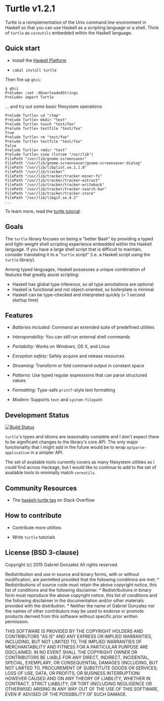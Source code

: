 # Turtle v1.2.1

Turtle is a reimplementation of the Unix command line environment in Haskell so
that you can use Haskell as a scripting language or a shell.  Think of `turtle`
as `coreutils` embedded within the Haskell language.

## Quick start

* Install the [Haskell Platform](http://www.haskell.org/platform/)

* `cabal install turtle`

Then fire up `ghci`:

```
$ ghci
Prelude> :set -XOverloadedStrings
Prelude> import Turtle
```

... and try out some basic filesystem operations:

```
Prelude Turtle> cd "/tmp"
Prelude Turtle> mkdir "test"
Prelude Turtle> touch "test/foo"
Prelude Turtle> testfile "test/foo"
True
Prelude Turtle> rm "test/foo"
Prelude Turtle> testfile "test/foo"
False
Prelude Turtle> rmdir "test"
Prelude Turtle> view (lstree "/usr/lib")
FilePath "/usr/lib/gnome-screensaver"
FilePath "/usr/lib/gnome-screensaver/gnome-screensaver-dialog"
FilePath "/usr/lib/libplist.so.1.1.8"
FilePath "/usr/lib/tracker"
FilePath "/usr/lib/tracker/tracker-miner-fs"
FilePath "/usr/lib/tracker/tracker-extract"
FilePath "/usr/lib/tracker/tracker-writeback"
FilePath "/usr/lib/tracker/tracker-search-bar"
FilePath "/usr/lib/tracker/tracker-store"
FilePath "/usr/lib/libgif.so.4.1"
...
```

To learn more, read the [turtle tutorial](http://hackage.haskell.org/package/turtle-1.0.2/docs/Turtle-Tutorial.html).

## Goals

The `turtle` library focuses on being a "better Bash" by providing a typed and
light-weight shell scripting experience embedded within the Haskell language.
If you have a large shell script that is difficult to maintain, consider
translating it to a "`turtle` script" (i.e. a Haskell script using the `turtle`
library).

Among typed languages, Haskell possesses a unique combination of features that
greatly assist scripting:

* Haskell has global type inference, so all type annotations are optional
* Haskell is functional and not object-oriented, so boilerplate is minimal
* Haskell can be type-checked and interpreted quickly (< 1 second startup time)

## Features

* *Batteries included:* Command an extended suite of predefined utilities

* *Interoperability:* You can still run external shell commands

* *Portability:* Works on Windows, OS X, and Linux

* *Exception safety:* Safely acquire and release resources 

* *Streaming:* Transform or fold command output in constant space

* *Patterns:* Use typed regular expressions that can parse structured values

* *Formatting:* Type-safe `printf`-style text formatting

* *Modern:* Supports `text` and `system-filepath`

## Development Status

[![Build Status](https://travis-ci.org/Gabriel439/Haskell-Turtle-Library.png)](https://travis-ci.org/Gabriel439/Haskell-Turtle-Library)

`turtle`'s types and idioms are reasonably complete and I don't expect there
to be significant changes to the library's core API.  The only major
functionality that I might add in the future would be to wrap
`optparse-applicative` in a simpler API.

The set of available tools currently covers as many filesystem utilities as I
could find across Hackage, but I would like to continue to add to the set of
available tools to minimally match `coreutils`.

## Community Resources

* The
  [haskell-turtle tag](http://stackoverflow.com/questions/tagged/haskell-turtle)
  on Stack Overflow

## How to contribute

* Contribute more utilities

* Write `turtle` tutorials

## License (BSD 3-clause)

Copyright (c) 2015 Gabriel Gonzalez
All rights reserved.

Redistribution and use in source and binary forms, with or without modification,
are permitted provided that the following conditions are met:
    * Redistributions of source code must retain the above copyright notice,
      this list of conditions and the following disclaimer.
    * Redistributions in binary form must reproduce the above copyright notice,
      this list of conditions and the following disclaimer in the documentation
      and/or other materials provided with the distribution.
    * Neither the name of Gabriel Gonzalez nor the names of other contributors
      may be used to endorse or promote products derived from this software
      without specific prior written permission.

THIS SOFTWARE IS PROVIDED BY THE COPYRIGHT HOLDERS AND CONTRIBUTORS "AS IS" AND
ANY EXPRESS OR IMPLIED WARRANTIES, INCLUDING, BUT NOT LIMITED TO, THE IMPLIED
WARRANTIES OF MERCHANTABILITY AND FITNESS FOR A PARTICULAR PURPOSE ARE
DISCLAIMED. IN NO EVENT SHALL THE COPYRIGHT OWNER OR CONTRIBUTORS BE LIABLE FOR
ANY DIRECT, INDIRECT, INCIDENTAL, SPECIAL, EXEMPLARY, OR CONSEQUENTIAL DAMAGES
(INCLUDING, BUT NOT LIMITED TO, PROCUREMENT OF SUBSTITUTE GOODS OR SERVICES;
LOSS OF USE, DATA, OR PROFITS; OR BUSINESS INTERRUPTION) HOWEVER CAUSED AND ON
ANY THEORY OF LIABILITY, WHETHER IN CONTRACT, STRICT LIABILITY, OR TORT
(INCLUDING NEGLIGENCE OR OTHERWISE) ARISING IN ANY WAY OUT OF THE USE OF THIS
SOFTWARE, EVEN IF ADVISED OF THE POSSIBILITY OF SUCH DAMAGE.

